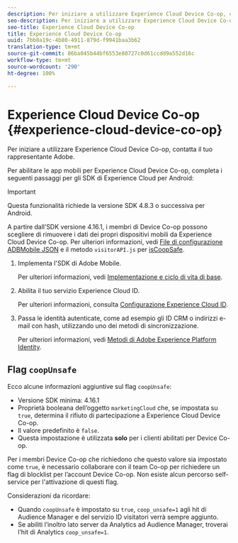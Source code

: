 ```yaml
---
description: Per iniziare a utilizzare Experience Cloud Device Co-op, contatta il tuo rappresentante Adobe.
seo-description: Per iniziare a utilizzare Experience Cloud Device Co-op, contatta il tuo rappresentante Adobe.
seo-title: Experience Cloud Device Co-op
title: Experience Cloud Device Co-op
uuid: 7bb8a19c-4b80-4911-879d-f9941baa3b62
translation-type: tm+mt
source-git-commit: 86ba045b44bf6553e80727c0d61ccdd9a552d16c
workflow-type: tm+mt
source-wordcount: '290'
ht-degree: 100%

---
```



# Experience Cloud Device Co-op {#experience-cloud-device-co-op}

Per iniziare a utilizzare Experience Cloud Device Co-op, contatta il tuo rappresentante Adobe.

Per abilitare le app mobili per Experience Cloud Device Co-op, completa i seguenti passaggi per gli SDK di Experience Cloud per Android:

>[!IMPORTANT]
>
>Questa funzionalità richiede la versione SDK 4.8.3 o successiva per Android.

A partire dall’SDK versione 4.16.1, i membri di Device Co-op possono scegliere di rimuovere i dati dei propri dispositivi mobili da Experience Cloud Device Co-op. Per ulteriori informazioni, vedi [File di configurazione ADBMobile JSON](/help/android/configuration/json-config/json-config.md) e il metodo `visitorAPI.js` per [isCoopSafe](https://docs.adobe.com/content/help/it-IT/id-service/using/id-service-api/configurations/coopsafe.html).

1. Implementa l&#39;SDK di Adobe Mobile.

   Per ulteriori informazioni, vedi [Implementazione e ciclo di vita di base](/help/android/getting-started/dev-qs.md).
1. Abilita il tuo servizio Experience Cloud ID.

   Per ulteriori informazioni, consulta [Configurazione Experience Cloud ID](/help/android/c-marketing-cloud/mcvid.md).
1. Passa le identità autenticate, come ad esempio gli ID CRM o indirizzi e-mail con hash, utilizzando uno dei metodi di sincronizzazione.

   Per ulteriori informazioni, vedi [Metodi di Adobe Experience Platform Identity](/help/android/c-marketing-cloud/mc-methods.md).

## Flag `coopUnsafe`

Ecco alcune informazioni aggiuntive sul flag `coopUnsafe`:

* Versione SDK minima: 4.16.1
* Proprietà booleana dell’oggetto `marketingCloud` che, se impostata su `true`, determina il rifiuto di partecipazione a Experience Cloud Device Co-op.
* Il valore predefinito è `false`.
* Questa impostazione è utilizzata **solo** per i clienti abilitati per Device Co-op.

Per i membri Device Co-op che richiedono che questo valore sia impostato come `true`, è necessario collaborare con il team Co-op per richiedere un flag di blocklist per l’account Device Co-op. Non esiste alcun percorso self-service per l&#39;attivazione di questi flag.

Considerazioni da ricordare:

* Quando `coopUnsafe` è impostato su `true`, `coop_unsafe=1` agli hit di Audience Manager e del servizio ID visitatori verrà sempre aggiunto.
* Se abiliti l’inoltro lato server da Analytics ad Audience Manager, troverai l’hit di Analytics `coop_unsafe=1`.